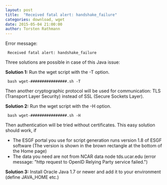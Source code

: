 ```yaml
---
layout: post
title:  "Received fatal alert: handshake_failure"
categories: download, wget
date: 2015-05-04 21:00:00
author: Torsten Rathmann
---
```


Error message:

     Received fatal alert: handshake_failure

Three solutions are possible in case of this Java issue:

**Solution 1:** Run the wget script with the -T option.

     bash wget-################.sh -T

Then another cryptographic protocol will be used for communication: TLS (Transport Layer Security) instead of SSL (Secure Sockets Layer).

**Solution 2:** Run the wget script with the -H option.

     bash wget-################.sh -H

Then authentication will be tried without certificates. This easy solution should work, if
* The ESGF portal you use for script generation runs version 1.8 of ESGF software (The version is shown in the brown rectangle at the bottom of the Home page)
* The data you need are not from NCAR data node tds.ucar.edu (error message: "http request to OpenID Relying Party service failed.")

**Solution 3:** Install Oracle Java 1.7 or newer and add it to your environment (define JAVA_HOME etc.)

